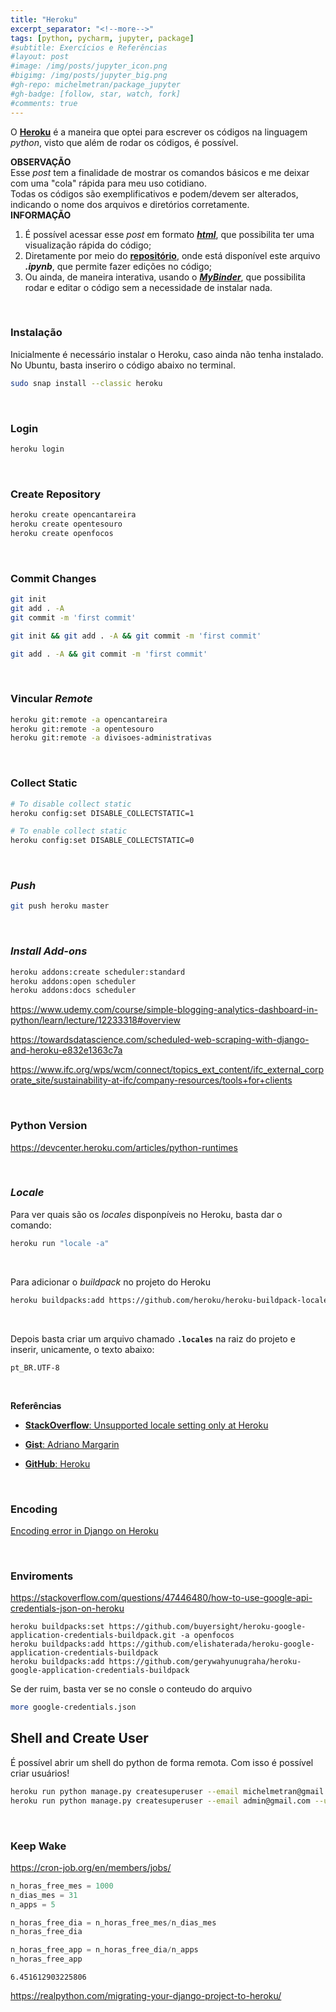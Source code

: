 ```yaml
---
title: "Heroku"
excerpt_separator: "<!--more-->"
tags: [python, pycharm, jupyter, package]
#subtitle: Exercícios e Referências
#layout: post
#image: /img/posts/jupyter_icon.png
#bigimg: /img/posts/jupyter_big.png
#gh-repo: michelmetran/package_jupyter
#gh-badge: [follow, star, watch, fork]
#comments: true
---
```


O [**Heroku**](https://heroku.com/) é a maneira que optei para escrever os códigos na linguagem _python_, visto que além de rodar os códigos, é possível.

<div class="alert alert-warning">
<b>OBSERVAÇÃO</b><br/>
    Esse <i>post</i> tem a finalidade de mostrar os comandos básicos e me deixar com uma "cola" rápida para meu uso cotidiano.<br/>
    Todas os códigos são exemplificativos e podem/devem ser alterados, indicando o nome dos arquivos e diretórios corretamente.
</div>

<div class="alert alert-info">
<b>INFORMAÇÃO</b><br/>
    <ol>
    <li>É possível acessar esse <i>post</i> em formato <a href="https://rawcdn.githack.com/michelmetran/package_juypter/master/docs/juypter.html" target="_blank"><i><b>html</b></i></a>, que possibilita ter uma visualização rápida do código;</li>
    <li>Diretamente por meio do <a href="https://github.com/michelmetran/package_juypter" target="_blank"><b>repositório</b></a>, onde está disponível este arquivo <i><b>.ipynb</b></i>, que permite fazer edições no código;</li>
    <li>Ou ainda, de maneira interativa, usando o <a href="https://mybinder.org/v2/gh/michelmetran/package_juypter/master" target="_blank"><i><b>MyBinder</b></i></a>, que possibilita rodar e editar o código sem a necessidade de instalar nada.</li>
    </ol>
</div>
<br>

### Instalação

Inicialmente é necessário instalar o Heroku, caso ainda não tenha instalado. No Ubuntu, basta inseriro o código abaixo no terminal.

```bash
sudo snap install --classic heroku
```

<br>

### Login

```bash
heroku login
```

<br>

### Create Repository

```bash
heroku create opencantareira
heroku create opentesouro
heroku create openfocos
```

<br>

### Commit Changes

```bash
git init
git add . -A
git commit -m 'first commit'

git init && git add . -A && git commit -m 'first commit'

git add . -A && git commit -m 'first commit'
```

<br>

### Vincular _Remote_

```bash
heroku git:remote -a opencantareira
heroku git:remote -a opentesouro
heroku git:remote -a divisoes-administrativas
```

<br>

### Collect Static

```bash
# To disable collect static
heroku config:set DISABLE_COLLECTSTATIC=1

# To enable collect static
heroku config:set DISABLE_COLLECTSTATIC=0
```

<br>

### _Push_

```bash
git push heroku master
```

<br>

### _Install Add-ons_

```bash
heroku addons:create scheduler:standard
heroku addons:open scheduler
heroku addons:docs scheduler
```

https://www.udemy.com/course/simple-blogging-analytics-dashboard-in-python/learn/lecture/12233318#overview

https://towardsdatascience.com/scheduled-web-scraping-with-django-and-heroku-e832e1363c7a

https://www.ifc.org/wps/wcm/connect/topics_ext_content/ifc_external_corporate_site/sustainability-at-ifc/company-resources/tools+for+clients

<br>

### Python Version

https://devcenter.heroku.com/articles/python-runtimes

<br>

### _Locale_

Para ver quais são os _locales_ disponpíveis no Heroku, basta dar o comando:

```bash
heroku run "locale -a"
```

<br>

Para adicionar o _buildpack_ no projeto do Heroku

```bash
heroku buildpacks:add https://github.com/heroku/heroku-buildpack-locale
```

<br>

Depois basta criar um arquivo chamado **`.locales`** na raiz do projeto e inserir, unicamente, o texto abaixo:

```
pt_BR.UTF-8
```

<br>

**Referências**

- [**StackOverflow**: Unsupported locale setting only at Heroku](https://stackoverflow.com/questions/53009538/unsupported-locale-setting-only-at-heroku)

- [**Gist**: Adriano Margarin](https://gist.github.com/adrianomargarin/d02ff0c457a73615671d7455bb14cae2)

- [**GitHub**: Heroku](https://github.com/heroku/heroku-buildpack-locale)

<br>

### Encoding

[Encoding error in Django on Heroku](https://stackoverflow.com/questions/23025001/encoding-error-in-django-on-heroku)

<br>

### Enviroments

https://stackoverflow.com/questions/47446480/how-to-use-google-api-credentials-json-on-heroku

```
heroku buildpacks:set https://github.com/buyersight/heroku-google-application-credentials-buildpack.git -a openfocos
heroku buildpacks:add https://github.com/elishaterada/heroku-google-application-credentials-buildpack
heroku buildpacks:add https://github.com/gerywahyunugraha/heroku-google-application-credentials-buildpack
```

Se der ruim, basta ver se no consle o conteudo do arquivo

```bash
more google-credentials.json
```

## Shell and Create User

É possível abrir um shell do python de forma remota.
Com isso é possível criar usuários!

```bash
heroku run python manage.py createsuperuser --email michelmetran@gmail.com --username michelmetran -a openescola
heroku run python manage.py createsuperuser --email admin@gmail.com --username admin -a openescola
```

<br>

### Keep Wake

https://cron-job.org/en/members/jobs/

```python
n_horas_free_mes = 1000
n_dias_mes = 31
n_apps = 5

n_horas_free_dia = n_horas_free_mes/n_dias_mes
n_horas_free_dia

n_horas_free_app = n_horas_free_dia/n_apps
n_horas_free_app
```

    6.451612903225806

https://realpython.com/migrating-your-django-project-to-heroku/
